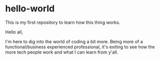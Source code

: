 # hello-world
This is my first repository to learn how this thing works.

Hello all,

I'm here to dig into the world of coding a bit more. Being more of a functional/business experienced professional, it's exiting to see how the more tech people work and what I can learn from y'all.
